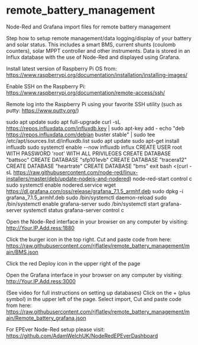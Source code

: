 # remote_battery_management
Node-Red and Grafana import files for remote battery management

Step how to setup remote management/data logging/display of your battery and solar status.  This includes a smart BMS, current shunts (coulomb counters), solar MPPT controller and other instruments.  Data is stored in an Influx database with the use of Node-Red and displayed using Grafana.

Install latest version of Raspberry Pi OS from: 
https://www.raspberrypi.org/documentation/installation/installing-images/

Enable SSH on the Raspberry Pi:
https://www.raspberrypi.org/documentation/remote-access/ssh/

Remote log into the Raspberry Pi using your favorite SSH utility (such as putty: https://www.putty.org/)

sudo apt update
sudo apt full-upgrade
curl -sL https://repos.influxdata.com/influxdb.key | sudo apt-key add -
echo "deb https://repos.influxdata.com/debian buster stable" | sudo tee /etc/apt/sources.list.d/influxdb.list
sudo apt update
sudo apt-get install influxdb
sudo systemctl enable --now influxdb
influx
     CREATE USER root WITH PASSWORD 'root' WITH ALL PRIVILEGES
     CREATE DATABASE "battsoc"
     CREATE DATABASE "sfp101evb"
     CREATE DATABASE "tracera12"
     CREATE DATABASE "heartrate"
     CREATE DATABASE "bms"
     exit
bash <(curl -sL https://raw.githubusercontent.com/node-red/linux-installers/master/deb/update-nodejs-and-nodered)
node-red-start
     control c
sudo systemctl enable nodered.service
wget https://dl.grafana.com/oss/release/grafana_7.1.5_armhf.deb
sudo dpkg -i grafana_7.1.5_armhf.deb
sudo /bin/systemctl daemon-reload
sudo /bin/systemctl enable grafana-server
sudo /bin/systemctl start grafana-server
systemctl status grafana-server
    control c

Open the Node-Red interface in your browser on any computer by visiting:
http://Your.IP.Add.ress:1880

Click the burger icon in the top right.
Cut and paste code from here: 
https://raw.githubusercontent.com/rjflatley/remote_battery_management/main/BMS.json

Click the red Deploy icon in the upper right of the page

Open the Grafana interface in your browser on any computer by visiting:
http://Your.IP.Add.ress:3000

(See video for full instructions on setting up databases)
Click on the + (plus symbol) in the upper left of the page.
Select import,
Cut and paste code from here: 
https://raw.githubusercontent.com/rjflatley/remote_battery_management/main/Remote_battery_grafana.json

For EPEver Node-Red setup please visit: 
https://github.com/AdamWelchUK/NodeRedEPEverDashboard
